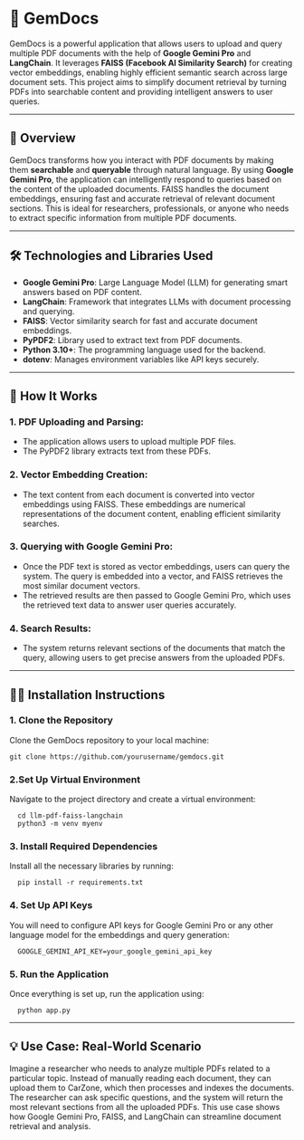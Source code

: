 # 🌟 GemDocs

GemDocs is a powerful application that allows users to upload and query multiple PDF documents with the help of **Google Gemini Pro** and **LangChain**. It leverages **FAISS (Facebook AI Similarity Search)** for creating vector embeddings, enabling highly efficient semantic search across large document sets. This project aims to simplify document retrieval by turning PDFs into searchable content and providing intelligent answers to user queries.

---

## 📜 **Overview**

GemDocs transforms how you interact with PDF documents by making them **searchable** and **queryable** through natural language. By using **Google Gemini Pro**, the application can intelligently respond to queries based on the content of the uploaded documents. FAISS handles the document embeddings, ensuring fast and accurate retrieval of relevant document sections. This is ideal for researchers, professionals, or anyone who needs to extract specific information from multiple PDF documents.

---

## 🛠️ **Technologies and Libraries Used**

- **Google Gemini Pro**: Large Language Model (LLM) for generating smart answers based on PDF content.
- **LangChain**: Framework that integrates LLMs with document processing and querying.
- **FAISS**: Vector similarity search for fast and accurate document embeddings.
- **PyPDF2**: Library used to extract text from PDF documents.
- **Python 3.10+**: The programming language used for the backend.
- **dotenv**: Manages environment variables like API keys securely.

---

## 🔧 How It Works

### 1. PDF Uploading and Parsing:
  - The application allows users to upload multiple PDF files.
  - The PyPDF2 library extracts text from these PDFs.
### 2. Vector Embedding Creation:
  - The text content from each document is converted into vector embeddings using FAISS. These embeddings are numerical representations of the document content, enabling efficient similarity searches.
### 3. Querying with Google Gemini Pro:
  - Once the PDF text is stored as vector embeddings, users can query the system. The query is embedded into a vector, and FAISS retrieves the most similar document vectors.
  - The retrieved results are then passed to Google Gemini Pro, which uses the retrieved text data to answer user queries accurately.
### 4. Search Results:
  - The system returns relevant sections of the documents that match the query, allowing users to get precise answers from the uploaded PDFs.

---

## 🧑‍💻 **Installation Instructions**

### 1. Clone the Repository
   Clone the GemDocs repository to your local machine:
   ```
   git clone https://github.com/yourusername/gemdocs.git
  ```
### 2.Set Up Virtual Environment
  Navigate to the project directory and create a virtual environment:
  ```
    cd llm-pdf-faiss-langchain
    python3 -m venv myenv
  ```
### 3. Install Required Dependencies
  Install all the necessary libraries by running:
  ```
    pip install -r requirements.txt
  ```
### 4. Set Up API Keys
  You will need to configure API keys for Google Gemini Pro or any other language model for the embeddings and query generation:
  ```
    GOOGLE_GEMINI_API_KEY=your_google_gemini_api_key
  ```
### 5. Run the Application
  Once everything is set up, run the application using:
  ```
    python app.py
  ```

---

## 💡 Use Case: Real-World Scenario

Imagine a researcher who needs to analyze multiple PDFs related to a particular topic. Instead of manually reading each document, they can upload them to CarZone, which then processes and indexes the documents. The researcher can ask specific questions, and the system will return the most relevant sections from all the uploaded PDFs. This use case shows how Google Gemini Pro, FAISS, and LangChain can streamline document retrieval and analysis.
